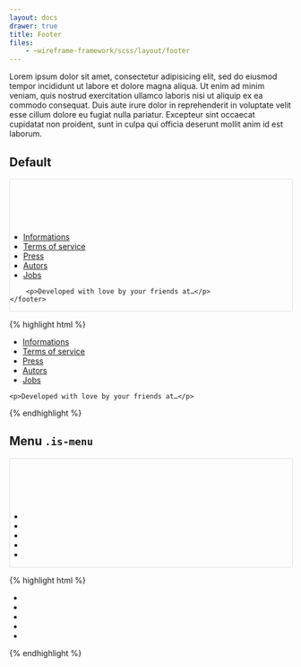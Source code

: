 ```yaml
---
layout: docs
drawer: true
title: Footer
files:
    - ~wireframe-framework/scss/layout/footer
---
```


Lorem ipsum dolor sit amet, consectetur adipisicing elit, sed do eiusmod tempor incididunt ut labore et dolore magna aliqua. Ut enim ad minim veniam, quis nostrud exercitation ullamco laboris nisi ut aliquip ex ea commodo consequat. Duis aute irure dolor in reprehenderit in voluptate velit esse cillum dolore eu fugiat nulla pariatur. Excepteur sint occaecat cupidatat non proident, sunt in culpa qui officia deserunt mollit anim id est laborum.

<style>
.page {
    display: flex;

    padding: 5rem 0 0 0;
    margin: 0;

    height: auto;
    width: 100%;

    border-width: 1px;
    border-style: solid;
    border-color: #dfdfdf;
    border-radius: 3px;
}
</style>

## Default

<div class="page">
    <footer class="footer">
        <ul class="list is-extended is-stacking" role="menu">
            <li class="is-espaced"><a href="#">Informations</a></li>
            <li class="is-espaced"><a href="#">Terms of service</a></li>
            <li class="is-espaced"><a href="#">Press</a></li>
            <li class="is-espaced"><a href="#">Autors</a></li>
            <li class="is-espaced"><a href="#">Jobs</a></li>
        </ul>

        <p>Developed with love by your friends at…</p>
    </footer>
</div>

{% highlight html %}
<footer class="footer">
    <ul class="list is-extended is-stacking" role="menu">
        <li class="is-espaced"><a href="#">Informations</a></li>
        <li class="is-espaced"><a href="#">Terms of service</a></li>
        <li class="is-espaced"><a href="#">Press</a></li>
        <li class="is-espaced"><a href="#">Autors</a></li>
        <li class="is-espaced"><a href="#">Jobs</a></li>
    </ul>

    <p>Developed with love by your friends at…</p>
</footer>
{% endhighlight %}


## Menu `.is-menu`

<div class="page">
    <footer class="footer is-menu">
        <ul class="footer-icons">
            <li><a href="#"><i class="fa fa-user"></i></a></li>
            <li><a href="#"><i class="fa fa-book"></i></a></li>
            <li><a href="#"><i class="fa fa-bell"></i></a></li>
            <li><a href="#"><i class="fa fa-bomb"></i></a></li>
            <li><a href="#"><i class="fa fa-bolt"></i></a></li>
        </ul>
    </footer>
</div>

{% highlight html %}
<footer class="footer is-menu">
    <ul class="footer-icons">
        <li><a href="#"><i class="fa fa-user"></i></a></li>
        <li><a href="#"><i class="fa fa-book"></i></a></li>
        <li><a href="#"><i class="fa fa-bell"></i></a></li>
        <li><a href="#"><i class="fa fa-bomb"></i></a></li>
        <li><a href="#"><i class="fa fa-bolt"></i></a></li>
    </ul>
</footer>
{% endhighlight %}
